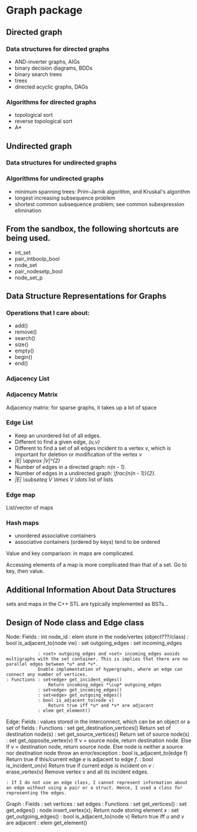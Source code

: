 # Graph package

## Directed graph

### Data structures for directed graphs
+ AND-inverter graphs, AIGs
+ binary decision diagrams, BDDs
+ binary search trees
+ trees
+ directed acyclic graphs, DAGs




### Algorithms for directed graphs
+ topological sort
+ reverse topological sort
+ A*







## Undirected graph

### Data structures for undirected graphs


### Algorithms for undirected graphs
+ minimum spanning trees: Prim-Jarnik algorithm, and Kruskal's algorithm
+ longest increasing subsequence problem
+ shortest common subsequence problem; see common subexpression elimination











## From the sandbox, the following shortcuts are being used.
+ int_set
+ pair_intboolp_bool
+ node_set
+ pair_nodesetp_bool
+ node_set_p





## Data Structure Representations for Graphs

### Operations that I care about:
+ add()
+ remove()
+ search()
+ size()
+ empty()
+ begin()
+ end()






### Adjacency List



### Adjacency Matrix

Adjacency matrix: for sparse graphs, it takes up a lot of space


### Edge List

+ Keep an unordered list of all edges.
+ Different to find a given edge, *(u,v)*
+ Different to find a set of all edges incident to a vertex *v*, which is important for deletion or modification of the vertex *v*
+ *|E| \approx |V|^{2}*
+ Number of edges in a directed graph: *n(n - 1)*.
+ Number of edges in a undirected graph: *\frac{n(n - 1)}{2}*.
+ *|E| \subseteq V \times V \dots* list of lists 


### Edge map

List/vector of maps


### Hash maps
+ unordered associative containers
+ associative containers (ordered by keys) tend to be ordered

Value and key comparison: in maps are complicated.

Accessing elements of a map is more complicated than that of a set. Go to key, then value.

## Additional Information About Data Structures

sets and maps in the C++ STL are typically implemented as BSTs...


## Design of Node class and Edge class

Node: Fields	: int node_id
				: elem store in the node/vertex (object???/class)
				: bool is_adjacent_to(node vw)
				: set<edge> outgoing_edges
				: set<edge> incoming_edges

				: <set> outgoing_edges and <set> incoming_edges avoids multigraphs with the set container. This is implies that there are no parallel edges between *u* and *v*.
				Enable implementation of hypergraphs, where an edge can connect any number of vertices.
	: Functions	: set<edge> get_incident_edges()
					Return incoming_edges *\cup* outgoing_edges
				: set<edge> get_incoming_edges()
				: set<edge> get_outgoing_edges()
				: bool is_adjacent_to(node v)
					Return true iff *u* and *v* are adjacent
				: elem get_element()




Edge: Fields	: values stored in the interconnect, which can be an object or a set of fields
	: Functions	: set<node> get_destination_vertices()
					Return set of destination node(s)
				: set<node> get_source_vertices()
					Return set of source node(s)
				: set<node> get_opposite_vertex(v)
					If v = source node,
						return destination node.
					Else If v = destination node,
						return source node.
					Else
						node is neither a source nor destination node
						throw an error/exception
				: bool is_adjacent_to(edge f)
					Return true if this/current edge *e* is adjacent to edge *f*.
				: bool is_incident_on(v)
					Return true if current edge is incident on *v*
				: erase_vertex(v)
					Remove vertex v and all its incident edges.

	: If I do not use an edge class, I cannot represent information about an edge without using a pair or a struct. Hence, I used a class for representing the edges.






Graph	: Fields	: set<node> vertices
					: set<edge> edges
		: Functions	: set<node> get_vertices()
					: set<edge> get_edges()
					: node insert_vertex(x);
						Return node storing element *x*
					: set<edge> get_outgoing_edges()
					: bool is_adjacent_to(node v)
						Return true iff *u* and *v* are adjacent
					: elem get_element()























